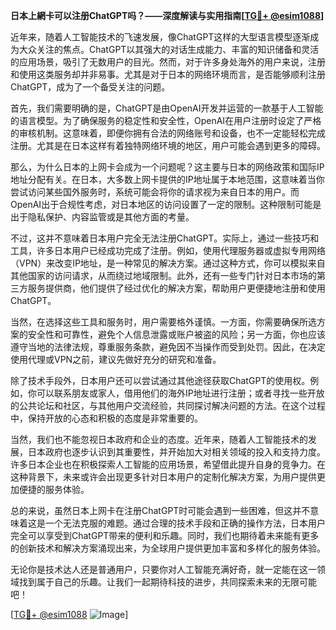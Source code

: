 **日本上網卡可以注册ChatGPT吗？——深度解读与实用指南[[TG💪+ @esim1088](https://t.me/s/esim1088)]**

近年来，随着人工智能技术的飞速发展，像ChatGPT这样的大型语言模型逐渐成为大众关注的焦点。ChatGPT以其强大的对话生成能力、丰富的知识储备和灵活的应用场景，吸引了无数用户的目光。然而，对于许多身处海外的用户来说，注册和使用这类服务却并非易事。尤其是对于日本的网络环境而言，是否能够顺利注册ChatGPT，成为了一个备受关注的问题。

首先，我们需要明确的是，ChatGPT是由OpenAI开发并运营的一款基于人工智能的语言模型。为了确保服务的稳定性和安全性，OpenAI在用户注册时设定了严格的审核机制。这意味着，即便你拥有合法的网络账号和设备，也不一定能轻松完成注册。尤其是在日本这样有着独特网络环境的地区，用户可能会遇到更多的障碍。

那么，为什么日本的上网卡会成为一个问题呢？这主要与日本的网络政策和国际IP地址分配有关。在日本，大多数上网卡提供的IP地址属于本地范围，这意味着当你尝试访问某些国外服务时，系统可能会将你的请求视为来自日本的用户。而OpenAI出于合规性考虑，对日本地区的访问设置了一定的限制。这种限制可能是出于隐私保护、内容监管或是其他方面的考量。

不过，这并不意味着日本用户完全无法注册ChatGPT。实际上，通过一些技巧和工具，许多日本用户已经成功完成了注册。例如，使用代理服务器或虚拟专用网络（VPN）来改变IP地址，是一种常见的解决方案。通过这种方式，你可以模拟来自其他国家的访问请求，从而绕过地域限制。此外，还有一些专门针对日本市场的第三方服务提供商，他们提供了经过优化的解决方案，帮助用户更便捷地注册和使用ChatGPT。

当然，在选择这些工具和服务时，用户需要格外谨慎。一方面，你需要确保所选方案的安全性和可靠性，避免个人信息泄露或账户被盗的风险；另一方面，你也应该遵守当地的法律法规，尊重服务条款，避免因不当操作而受到处罚。因此，在决定使用代理或VPN之前，建议先做好充分的研究和准备。

除了技术手段外，日本用户还可以尝试通过其他途径获取ChatGPT的使用权。例如，你可以联系朋友或家人，借用他们的海外IP地址进行注册；或者寻找一些开放的公共论坛和社区，与其他用户交流经验，共同探讨解决问题的方法。在这个过程中，保持开放的心态和积极的态度是非常重要的。

当然，我们也不能忽视日本政府和企业的态度。近年来，随着人工智能技术的发展，日本政府也逐步认识到其重要性，并开始加大对相关领域的投入和支持力度。许多日本企业也在积极探索人工智能的应用场景，希望借此提升自身的竞争力。在这种背景下，未来或许会出现更多针对日本用户的定制化解决方案，为用户提供更加便捷的服务体验。

总的来说，虽然日本上网卡在注册ChatGPT时可能会遇到一些困难，但这并不意味着这是一个无法克服的难题。通过合理的技术手段和正确的操作方法，日本用户完全可以享受到ChatGPT带来的便利和乐趣。同时，我们也期待着未来能有更多的创新技术和解决方案涌现出来，为全球用户提供更加丰富和多样化的服务体验。

无论你是技术达人还是普通用户，只要你对人工智能充满好奇，就一定能在这一领域找到属于自己的乐趣。让我们一起期待科技的进步，共同探索未来的无限可能吧！

[[TG💪+ @esim1088](https://t.me/s/esim1088) ![Image](https://i.postimg.cc/4NQfJmqS/Snipaste-2025-05-13-00-14-12.png)]
